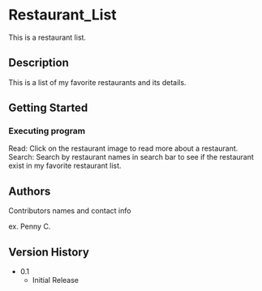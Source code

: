# Restaurant_List

This is a restaurant list.

## Description

This is a list of my favorite restaurants and its details.

## Getting Started

### Executing program

Read: Click on the restaurant image to read more about a restaurant.
Search: Search by restaurant names in search bar to see if the restaurant exist in my favorite restaurant list.

## Authors

Contributors names and contact info

ex. Penny C.

## Version History

* 0.1
    * Initial Release
